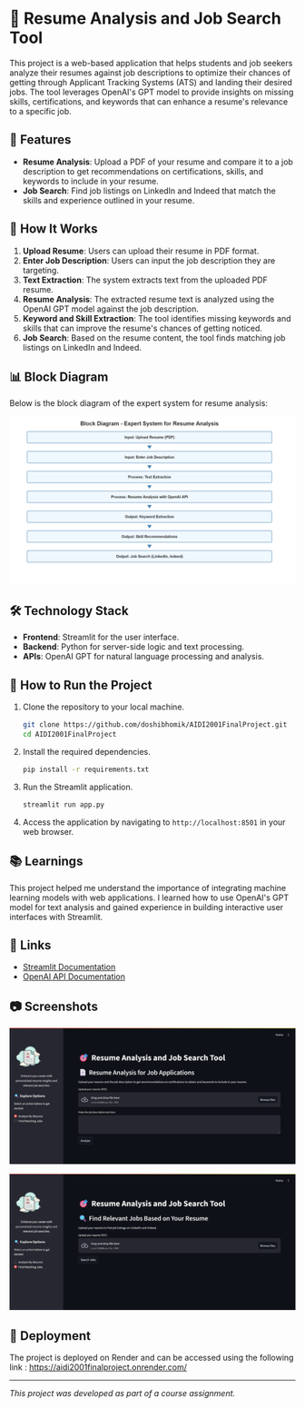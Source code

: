 # 🎯 Resume Analysis and Job Search Tool

This project is a web-based application that helps students and job seekers analyze their resumes against job descriptions to optimize their chances of getting through Applicant Tracking Systems (ATS) and landing their desired jobs. The tool leverages OpenAI's GPT model to provide insights on missing skills, certifications, and keywords that can enhance a resume's relevance to a specific job.

## 📑 Features

- **Resume Analysis**: Upload a PDF of your resume and compare it to a job description to get recommendations on certifications, skills, and keywords to include in your resume.
- **Job Search**: Find job listings on LinkedIn and Indeed that match the skills and experience outlined in your resume.

## 🚀 How It Works

1. **Upload Resume**: Users can upload their resume in PDF format.
2. **Enter Job Description**: Users can input the job description they are targeting.
3. **Text Extraction**: The system extracts text from the uploaded PDF resume.
4. **Resume Analysis**: The extracted resume text is analyzed using the OpenAI GPT model against the job description.
5. **Keyword and Skill Extraction**: The tool identifies missing keywords and skills that can improve the resume's chances of getting noticed.
6. **Job Search**: Based on the resume content, the tool finds matching job listings on LinkedIn and Indeed.

## 📊 Block Diagram

Below is the block diagram of the expert system for resume analysis:

![Block Diagram](./blockdiagram.png)

## 🛠️ Technology Stack

- **Frontend**: Streamlit for the user interface.
- **Backend**: Python for server-side logic and text processing.
- **APIs**: OpenAI GPT for natural language processing and analysis.

## 📝 How to Run the Project

1. Clone the repository to your local machine.
    ```bash
    git clone https://github.com/doshibhomik/AIDI2001FinalProject.git
    cd AIDI2001FinalProject
    ```

2. Install the required dependencies.
    ```bash
    pip install -r requirements.txt
    ```

3. Run the Streamlit application.
    ```bash
    streamlit run app.py
    ```

4. Access the application by navigating to `http://localhost:8501` in your web browser.

## 📚 Learnings

This project helped me understand the importance of integrating machine learning models with web applications. I learned how to use OpenAI's GPT model for text analysis and gained experience in building interactive user interfaces with Streamlit.

## 🔗 Links

- [Streamlit Documentation](https://docs.streamlit.io/)
- [OpenAI API Documentation](https://platform.openai.com/docs/api-reference/introduction)

## 📷 Screenshots

![Screen1](./screen1.png)

![Screen2](./screen2.png)

## 📄 Deployment

The project is deployed on Render and can be accessed using the following link : https://aidi2001finalproject.onrender.com/

---

*This project was developed as part of a course assignment.*
